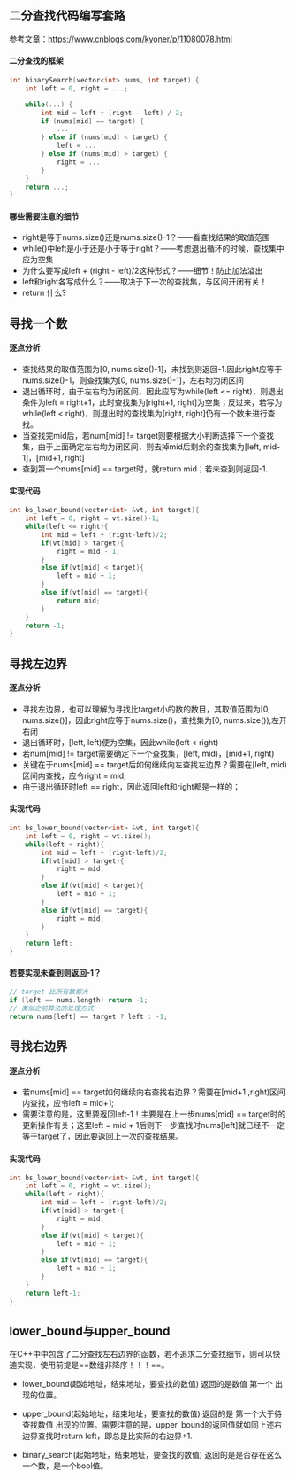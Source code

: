 ## 二分查找代码编写套路

参考文章：https://www.cnblogs.com/kyoner/p/11080078.html

#### 二分查找的框架

```cpp
int binarySearch(vector<int> nums, int target) {
    int left = 0, right = ...;

    while(...) {
        int mid = left + (right - left) / 2;
        if (nums[mid] == target) {
            ...
        } else if (nums[mid] < target) {
            left = ...
        } else if (nums[mid] > target) {
            right = ...
        }
    }
    return ...;
}
```

#### 哪些需要注意的细节
- right是等于nums.size()还是nums.size()-1？——看查找结果的取值范围
- while()中left是小于还是小于等于right？——考虑退出循环的时候，查找集中应为空集
- 为什么要写成left + (right - left)/2这种形式？——细节！防止加法溢出
- left和right各写成什么？——取决于下一次的查找集，与区间开闭有关！
- return 什么?

## 寻找一个数
#### 逐点分析
- 查找结果的取值范围为[0, nums.size()-1]，未找到则返回-1.因此right应等于nums.size()-1，则查找集为[0, nums.size()-1]，左右均为闭区间
- 退出循环时，由于左右均为闭区间，因此应写为while(left <= right)，则退出条件为left = right+1，此时查找集为[right+1, right]为空集；反过来，若写为while(left < right)，则退出时的查找集为[right, right]仍有一个数未进行查找。
- 当查找完mid后，若num[mid] != target则要根据大小判断选择下一个查找集，由于上面确定左右均为闭区间，则去掉mid后剩余的查找集为[left, mid-1]，[mid+1, right]
- 查到第一个nums[mid] == target时，就return mid；若未查到则返回-1.

#### 实现代码

```cpp
int bs_lower_bound(vector<int> &vt, int target){
    int left = 0, right = vt.size()-1;
    while(left <= right){
        int mid = left + (right-left)/2;
        if(vt[mid] > target){
            right = mid - 1;
        }
        else if(vt[mid] < target){
            left = mid + 1;
        }
        else if(vt[mid] == target){
            return mid;
        }
    }
    return -1;
}
```

## 寻找左边界
#### 逐点分析
- 寻找左边界，也可以理解为寻找比target小的数的数目，其取值范围为[0, nums.size()]，因此right应等于nums.size()，查找集为[0, nums.size()),左开右闭
- 退出循环时，[left, left)便为空集，因此while(left < right)
- 若num[mid] != target需要确定下一个查找集，[left, mid)，[mid+1, right)
- 关键在于nums[mid] == target后如何继续向左查找左边界？需要在[left, mid)区间内查找，应令right = mid;
- 由于退出循环时left == right，因此返回left和right都是一样的；

#### 实现代码

```cpp
int bs_lower_bound(vector<int> &vt, int target){
    int left = 0, right = vt.size();
    while(left < right){
        int mid = left + (right-left)/2;
        if(vt[mid] > target){
            right = mid;
        }
        else if(vt[mid] < target){
            left = mid + 1;
        }
        else if(vt[mid] == target){
            right = mid;
        }
    }
    return left;
}
```

#### 若要实现未查到则返回-1？

```cpp
// target 比所有数都大
if (left == nums.length) return -1;
// 类似之前算法的处理方式
return nums[left] == target ? left : -1;
```

## 寻找右边界
#### 逐点分析
- 若nums[mid] == target如何继续向右查找右边界？需要在[mid+1 ,right)区间内查找，应令left = mid+1;
- 需要注意的是，这里要返回left-1！主要是在上一步nums[mid] == target时的更新操作有关；这里left = mid + 1后则下一步查找时nums[left]就已经不一定等于target了，因此要返回上一次的查找结果。

#### 实现代码

```cpp
int bs_lower_bound(vector<int> &vt, int target){
    int left = 0, right = vt.size();
    while(left < right){
        int mid = left + (right-left)/2;
        if(vt[mid] > target){
            right = mid;
        }
        else if(vt[mid] < target){
            left = mid + 1;
        }
        else if(vt[mid] == target){
            left = mid + 1;
        }
    }
    return left-1;
}
```

## lower_bound与upper_bound
在C++中<algorithm>中包含了二分查找左右边界的函数，若不追求二分查找细节，则可以快速实现，使用前提是==数组非降序！！！==。

- lower_bound(起始地址，结束地址，要查找的数值) 返回的是数值 第一个 出现的位置。

- upper_bound(起始地址，结束地址，要查找的数值) 返回的是 第一个大于待查找数值 出现的位置。需要注意的是，upper_bound的返回值就如同上述右边界查找时return left，即总是比实际的右边界+1.

- binary_search(起始地址，结束地址，要查找的数值)  返回的是是否存在这么一个数，是一个bool值。





